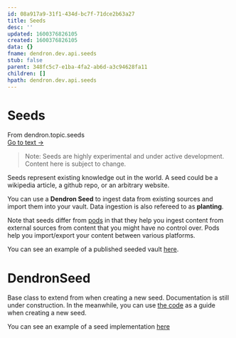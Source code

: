 ```yaml
---
id: 08a917a9-31f1-434d-bc7f-71dce2b63a27
title: Seeds
desc: ''
updated: 1600376826105
created: 1600376826105
data: {}
fname: dendron.dev.api.seeds
stub: false
parent: 348fc5c7-e1ba-4fa2-ab6d-a3c94628fa11
children: []
hpath: dendron.dev.api.seeds
---
```

# Seeds



<div class="portal-container">
<div class="portal-head">
<div class="portal-backlink" >
<div class="portal-title">From <span class="portal-text-title">dendron.topic.seeds</span></div>
<a href="4fdf54ac-599e-42e7-90a5-38964913a9a7.html" class="portal-arrow">Go to text <span class="right-arrow">→</span></a>
</div>
</div>
<div id="portal-parent-anchor" class="portal-parent" markdown="1">
<div class="portal-parent-fader-top"></div>
<div class="portal-parent-fader-bottom"></div>        
  

> Note: Seeds are highly experimental and under active development. Content here is subject to change.

Seeds represent existing knowledge out in the world. A seed could be a wikipedia article, a github repo, or an arbitrary website. 

You can use a **Dendron Seed** to ingest data from existing sources and import them into your vault. Data ingestion is also refereed to as **planting**.

Note that seeds differ from [pods](66727a39-d0a7-449b-a10d-f6c438185d7f) in that they help you ingest content from external sources from content that you might have no control over. Pods help you import/export your content between various platforms.

You can see an example of a published seeded vault [here](https://aws.dendron.so/).


</div>    
</div>


# DendronSeed

Base class to extend from when creating a new seed. Documentation is still under construction. In the meanwhile, you can use [the code](https://github.com/dendronhq/dendron/blob/master/packages/seeds-core/src/base.ts#L39) as a guide when creating a new seed.

You can see an example of a seed implementation [here](https://github.com/dendronhq/seeds.aws/blob/master/packages/awsgeek-seed/src/index.ts#L63:L63)
